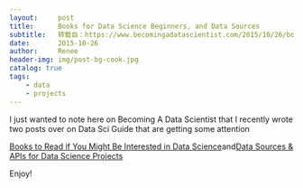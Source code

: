 ```yaml
---
layout:     post
title:      Books for Data Science Beginners, and Data Sources
subtitle:   转载自：https://www.becomingadatascientist.com/2015/10/26/books-for-data-science-beginners-and-data-sources/
date:       2015-10-26
author:     Renee
header-img: img/post-bg-cook.jpg
catalog: true
tags:
    - data
    - projects
---
```


I just wanted to note here on Becoming A Data Scientist that I recently wrote two posts over on Data Sci Guide that are getting some attention

[Books to Read if You Might Be Interested in Data Science](http://www.datasciguide.com/books-to-read-if-you-might-be-interested-in-data-science)and[Data Sources & APIs for Data Science Projects](http://www.datasciguide.com/data-sources-apis-for-data-science-projects)

Enjoy!
